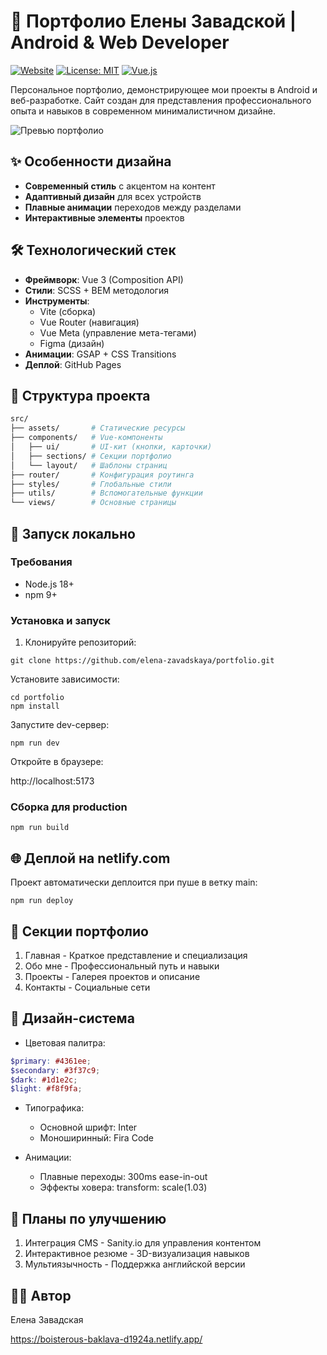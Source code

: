 # 🚀 Портфолио Елены Завадской | Android & Web Developer

[![Website](https://img.shields.io/badge/portfolio-live-brightgreen)](https://elena-zavadskaya.github.io/portfolio/)
[![License: MIT](https://img.shields.io/badge/License-MIT-yellow.svg)](https://opensource.org/licenses/MIT)
[![Vue.js](https://img.shields.io/badge/Vue.js-3.3-4FC08D.svg?logo=vue.js)](https://vuejs.org)

Персональное портфолио, демонстрирующее мои проекты в Android и веб-разработке. Сайт создан для представления профессионального опыта и навыков в современном минималистичном дизайне.

![Превью портфолио](portfolio-preview.gif) <!-- Добавьте реальное превью -->

## ✨ Особенности дизайна
- **Современный стиль** с акцентом на контент
- **Адаптивный дизайн** для всех устройств
- **Плавные анимации** переходов между разделами
- **Интерактивные элементы** проектов

## 🛠️ Технологический стек
- **Фреймворк**: Vue 3 (Composition API)
- **Стили**: SCSS + BEM методология
- **Инструменты**:
  - Vite (сборка)
  - Vue Router (навигация)
  - Vue Meta (управление мета-тегами)
  - Figma (дизайн)
- **Анимации**: GSAP + CSS Transitions
- **Деплой**: GitHub Pages

## 📂 Структура проекта
```bash
src/
├── assets/       # Статические ресурсы
├── components/   # Vue-компоненты
│   ├── ui/       # UI-кит (кнопки, карточки)
│   ├── sections/ # Секции портфолио
│   └── layout/   # Шаблоны страниц
├── router/       # Конфигурация роутинга
├── styles/       # Глобальные стили
├── utils/        # Вспомогательные функции
└── views/        # Основные страницы
```
## 🚀 Запуск локально

### Требования
- Node.js 18+
- npm 9+

### Установка и запуск

1. Клонируйте репозиторий:

```
git clone https://github.com/elena-zavadskaya/portfolio.git
```

Установите зависимости:

```
cd portfolio
npm install
```

Запустите dev-сервер:

```
npm run dev
```

Откройте в браузере:

http://localhost:5173

### Сборка для production

```
npm run build
```

## 🌐 Деплой на netlify.com
Проект автоматически деплоится при пуше в ветку main:

```
npm run deploy
```

## 📱 Секции портфолио
1. Главная - Краткое представление и специализация
2. Обо мне - Профессиональный путь и навыки
3. Проекты - Галерея проектов и описание
4. Контакты - Социальные сети

## 🎨 Дизайн-система
- Цветовая палитра:

``` scss
$primary: #4361ee;
$secondary: #3f37c9;
$dark: #1d1e2c;
$light: #f8f9fa;
```

- Типографика:
  - Основной шрифт: Inter
  - Моноширинный: Fira Code

- Анимации:
  - Плавные переходы: 300ms ease-in-out
  - Эффекты ховера: transform: scale(1.03)

## 🔧 Планы по улучшению
1. Интеграция CMS - Sanity.io для управления контентом
2. Интерактивное резюме - 3D-визуализация навыков
3. Мультиязычность - Поддержка английской версии

## 👩‍💻 Автор

Елена Завадская

https://boisterous-baklava-d1924a.netlify.app/
